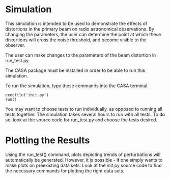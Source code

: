Simulation
==========

This simulation is intended to be used to demonstrate the effects of
distortions in the primary beam on radio astronomical observations. By changing
the parameters, the user can determine the point at which these distortions
will cross the noise threshold, and become visible to the observer.

The user can make changes to the parameters of the beam distortion in run_test.py.

The CASA package must be installed in order to be able to run this simulation.

To run the simulation, type these commands into the CASA terminal.

    execfile('init.py')
    run()

You may want to choose tests to run individually, as opposed to running all
tests together. The simulation takes several hours to run with all tests. To do
so, look at the source code for run_test.py and choose the tests desired.

Plotting the Results
====================

Using the run_test() command, plots depicting trends of perturbations will
automatically be generated. However, it is possible - if one simply wants to
make plots on preexisting data sets. Look at the init.py source code to find
the necessary commands for plotting the right data sets.
